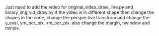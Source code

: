 Just need to add the video for original_video_draw_line.py and binary_img_vid_draw.py
if the video is in different shape then change the shapes in the code, change the perspective transform and change the y_eval, ym_per_pix, xm_per_pix.
also change the margin, nwindow and minpix. 
